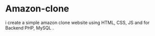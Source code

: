 # Amazon-clone
i create a simple amazon clone website using HTML, CSS, JS and for Backend PHP, MySQL .
